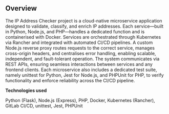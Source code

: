 ## Overview

The IP Address Checker project is a cloud-native microservice application designed to validate, classify, and enrich IP addresses. Each service—built in Python, Node.js, and PHP—handles a dedicated function and is containerised with Docker. Services are orchestrated through Kubernetes via Rancher and integrated with automated CI/CD pipelines. A custom Node.js reverse proxy routes requests to the correct service, manages cross-origin headers, and centralises error handling, enabling scalable, independent, and fault-tolerant operation. The system communicates via REST APIs, ensuring seamless interactions between services and any frontend clients. Each microservice also includes a dedicated test suite, namely unittest for Python, Jest for Node.js, and PHPUnit for PHP, to verify functionality and enforce reliability across the CI/CD pipeline.

**Technologies used**

Python (Flask), Node.js (Express), PHP, Docker, Kubernetes (Rancher), GitLab CI/CD, unittest, Jest, PHPUnit
